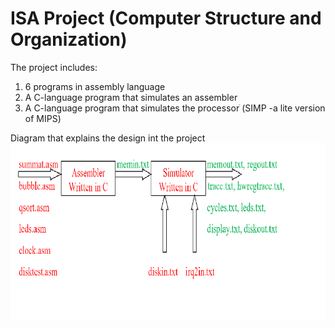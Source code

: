 # ISA Project  (Computer Structure and Organization)
The project includes:
1. 6 programs in assembly language
2. A C-language program that simulates an assembler
3. A C-language program that simulates the processorׂ (SIMP -a lite version of MIPS)


Diagram that explains the design int the project
![](diagram.png)
